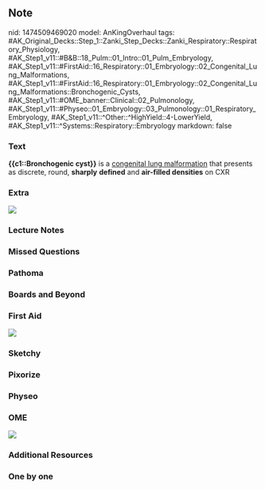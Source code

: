 ## Note
nid: 1474509469020
model: AnKingOverhaul
tags: #AK_Original_Decks::Step_1::Zanki_Step_Decks::Zanki_Respiratory::Respiratory_Physiology, #AK_Step1_v11::#B&B::18_Pulm::01_Intro::01_Pulm_Embryology, #AK_Step1_v11::#FirstAid::16_Respiratory::01_Embryology::02_Congenital_Lung_Malformations, #AK_Step1_v11::#FirstAid::16_Respiratory::01_Embryology::02_Congenital_Lung_Malformations::Bronchogenic_Cysts, #AK_Step1_v11::#OME_banner::Clinical::02_Pulmonology, #AK_Step1_v11::#Physeo::01_Embryology::03_Pulmonology::01_Respiratory_Embryology, #AK_Step1_v11::^Other::^HighYield::4-LowerYield, #AK_Step1_v11::^Systems::Respiratory::Embryology
markdown: false

### Text
<div>
  <b>{{c1::Bronchogenic cyst}}</b> is a <u>congenital lung
  malformation</u> that presents as discrete, round, <b>sharply</b>
  <b>defined</b> and <b>air-filled densities</b> on CXR
</div>

### Extra
<img src="39439tn.jpg">

### Lecture Notes


### Missed Questions


### Pathoma


### Boards and Beyond


### First Aid
<img src="tmpwLGaSy.png">

### Sketchy


### Pixorize


### Physeo


### OME
<div class="ome-widget">
  <a href=
  "https://onlinemeded.org/spa/pulmonology?ref=anki"><img src=
  "_OME_AnkiFlashcards_Topic_5.png"></a>
</div>

### Additional Resources


### One by one

